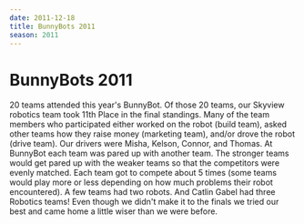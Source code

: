 ```yaml
---
date: 2011-12-18
title: BunnyBots 2011
season: 2011
---
```


# BunnyBots 2011

20 teams attended this year's BunnyBot.  Of those 20 teams, our Skyview robotics team took 11th Place in the final standings.  Many of the team members who participated either worked on the robot (build team), asked other teams how they raise money (marketing team), and/or drove the robot (drive team).  Our drivers were Misha, Kelson, Connor, and Thomas.  At BunnyBot each team was pared up with another team.  The stronger teams would get pared up with the weaker teams so that the competitors were evenly matched.  Each team got to compete about 5 times (some teams would play more or less depending on how much problems their robot encountered).  A few teams had two robots.  And Catlin Gabel had three Robotics teams!  Even though we didn't make it to the finals we tried our best and came home a little wiser than we were before.
